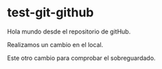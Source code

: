 # test-git-github

Hola mundo desde el repositorio de gitHub.

Realizamos un cambio en el local.

Este otro cambio para comprobar el sobreguardado.